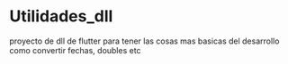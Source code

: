 # Utilidades_dll
proyecto de dll de flutter para tener las cosas mas basicas del desarrollo como convertir fechas, doubles etc
